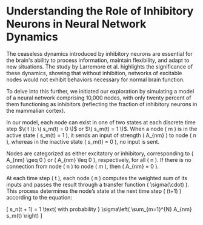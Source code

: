 # Understanding the Role of Inhibitory Neurons in Neural Network Dynamics

The ceaseless dynamics introduced by inhibitory neurons are essential for the brain's ability to process information, maintain flexibility, and adapt to new situations. The study by Larremore et al. highlights the significance of these dynamics, showing that without inhibition, networks of excitable nodes would not exhibit behaviors necessary for normal brain function.

To delve into this further, we initiated our exploration by simulating a model of a neural network comprising 10,000 nodes, with only twenty percent of them functioning as inhibitors (reflecting the fraction of inhibitory neurons in the mammalian cortex). 

In our model, each node can exist in one of two states at each discrete time step $\( t \): \( s_m(t) = 0 \)$ or $\( s_m(t) = 1 \)$. When a node \( m \) is in the active state \( s_m(t) = 1 \), it sends an input of strength \( A_{nm} \) to node \( n \), whereas in the inactive state \( s_m(t) = 0 \), no input is sent. 

Nodes are categorized as either excitatory or inhibitory, corresponding to \( A_{nm} \geq 0 \) or \( A_{nm} \leq 0 \), respectively, for all \( n \). If there is no connection from node \( n \) to node \( m \), then \( A_{nm} = 0 \). 

At each time step \( t \), each node \( n \) computes the weighted sum of its inputs and passes the result through a transfer function \( \sigma(\cdot) \). This process determines the node’s state at the next time step \( (t+1) \) according to the equation:

\[ s_n(t + 1) = 1 \text{ with probability } \sigma\left( \sum_{m=1}^{N} A_{nm} s_m(t) \right) \]
